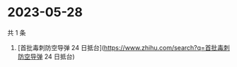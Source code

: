 # 2023-05-28

共 1 条

<!-- BEGIN -->
<!-- 最后更新时间 Sun May 28 2023 06:01:59 GMT+0800 (China Standard Time) -->

1. [首批毒刺防空导弹 24 日抵台](https://www.zhihu.com/search?q=首批毒刺防空导弹
   24 日抵台)

<!-- END -->
